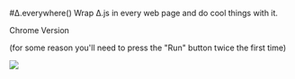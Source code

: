 #Δ.everywhere()
Wrap Δ.js in every web page and do cool things with it.

Chrome Version

(for some reason you'll need to press the "Run" button twice the first time)

![](https://d.thebit.link/ohboi2.png)